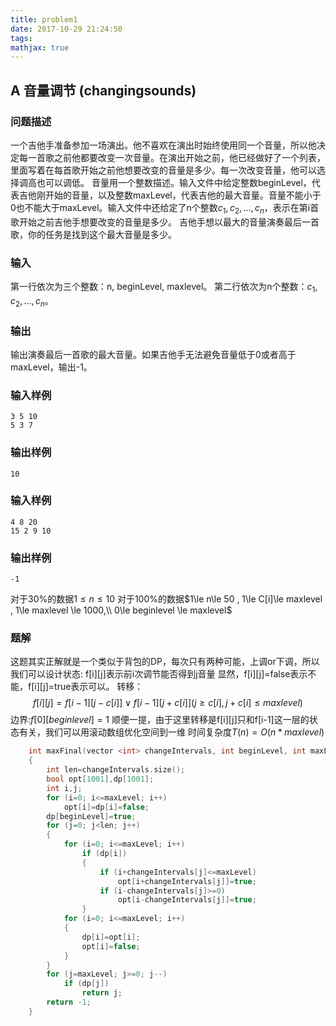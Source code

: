 ```yaml
---
title: problem1
date: 2017-10-29 21:24:50
tags:
mathjax: true
---
```


## A 音量调节 (changingsounds)
### 问题描述
一个吉他手准备参加一场演出。他不喜欢在演出时始终使用同一个音量，所以他决定每一首歌之前他都要改变一次音量。在演出开始之前，他已经做好了一个列表，里面写着在每首歌开始之前他想要改变的音量是多少。每一次改变音量，他可以选择调高也可以调低。
音量用一个整数描述。输入文件中给定整数beginLevel，代表吉他刚开始的音量，以及整数maxLevel，代表吉他的最大音量。音量不能小于0也不能大于maxLevel。输入文件中还给定了n个整数$c_{1},c_{2},...,c_{n}$，表示在第i首歌开始之前吉他手想要改变的音量是多少。
吉他手想以最大的音量演奏最后一首歌，你的任务是找到这个最大音量是多少。

<!--more-->

### 输入
第一行依次为三个整数：n, beginLevel, maxlevel。
第二行依次为n个整数：$c_{1},c_{2},...,c_{n}$。
### 输出
输出演奏最后一首歌的最大音量。如果吉他手无法避免音量低于0或者高于maxLevel，输出-1。
### 输入样例
```
3 5 10
5 3 7
```
### 输出样例
```
10
```
### 输入样例
```
4 8 20
15 2 9 10
```
### 输出样例
```
-1
```
对于30%的数据$1\le n\le 10$
对于100%的数据$1\le n\le 50 , 1\le C[i]\le maxlevel , 1\le maxlevel \le  1000,\\
0\le  beginlevel \le maxlevel$

### 题解
这题其实正解就是一个类似于背包的DP，每次只有两种可能，上调or下调，所以我们可以设计状态:
             f[i][j]表示前i次调节能否得到j音量
显然，f[i][j]=false表示不能，f[i][j]=true表示可以。
转移：
$$f[i][j]=f[i-1][j-c[i]]∨f[i-1][j+c[i]]
(j\ge c[i],j+c[i]\le maxlevel)$$
边界:$f[0][beginlevel]=1$
顺便一提，由于这里转移是f[i][j]只和f[i-1]这一层的状态有关，我们可以用滚动数组优化空间到一维
时间复杂度$T(n)=O(n * maxlevel)$

```cpp
    int maxFinal(vector <int> changeIntervals, int beginLevel, int maxLevel)
    {
        int len=changeIntervals.size();
        bool opt[1001],dp[1001];
        int i,j;
        for (i=0; i<=maxLevel; i++)
            opt[i]=dp[i]=false;
        dp[beginLevel]=true;
        for (j=0; j<len; j++)
        {
            for (i=0; i<=maxLevel; i++)
                if (dp[i])
                {
                    if (i+changeIntervals[j]<=maxLevel)
                        opt[i+changeIntervals[j]]=true;
                    if (i-changeIntervals[j]>=0)
                        opt[i-changeIntervals[j]]=true;
                }
            for (i=0; i<=maxLevel; i++)
            {
                dp[i]=opt[i];
                opt[i]=false;
            }
        }
        for (j=maxLevel; j>=0; j--)
            if (dp[j])
                return j;
        return -1;
    }
```

